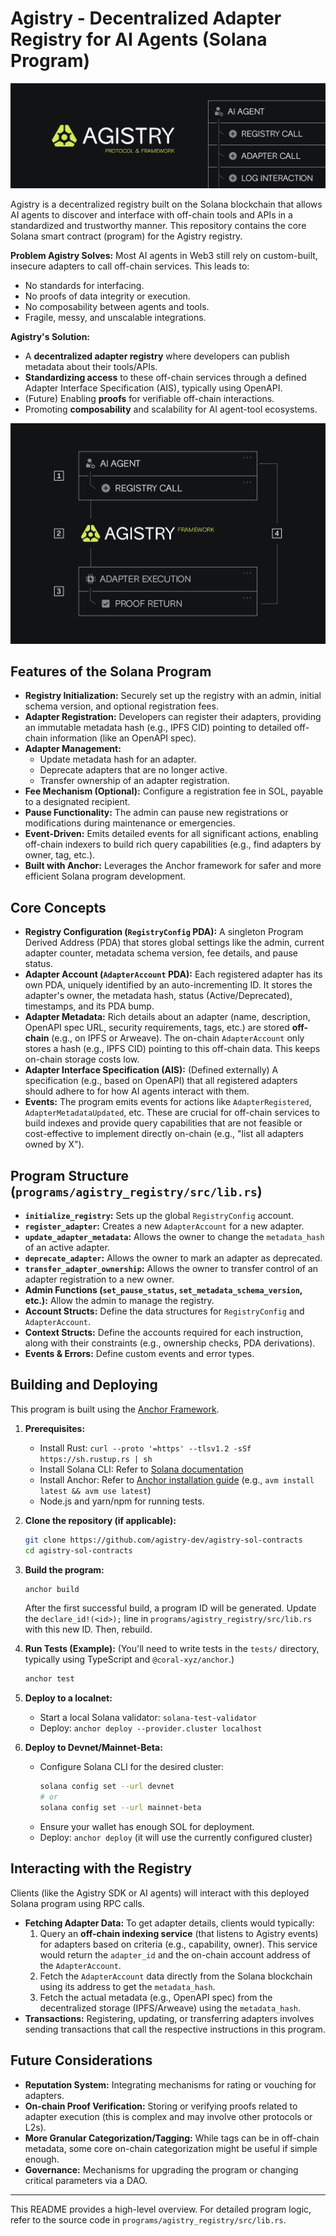 # Agistry - Decentralized Adapter Registry for AI Agents (Solana Program)

![banner](./assets/banner.png)

Agistry is a decentralized registry built on the Solana blockchain that allows AI agents to discover and interface with off-chain tools and APIs in a standardized and trustworthy manner. This repository contains the core Solana smart contract (program) for the Agistry registry.

**Problem Agistry Solves:**
Most AI agents in Web3 still rely on custom-built, insecure adapters to call off-chain services. This leads to:

- No standards for interfacing.
- No proofs of data integrity or execution.
- No composability between agents and tools.
- Fragile, messy, and unscalable integrations.

**Agistry's Solution:**

- A **decentralized adapter registry** where developers can publish metadata about their tools/APIs.
- **Standardizing access** to these off-chain services through a defined Adapter Interface Specification (AIS), typically using OpenAPI.
- (Future) Enabling **proofs** for verifiable off-chain interactions.
- Promoting **composability** and scalability for AI agent-tool ecosystems.

![process_flow](./assets/process_flow.png)

## Features of the Solana Program

- **Registry Initialization:** Securely set up the registry with an admin, initial schema version, and optional registration fees.
- **Adapter Registration:** Developers can register their adapters, providing an immutable metadata hash (e.g., IPFS CID) pointing to detailed off-chain information (like an OpenAPI spec).
- **Adapter Management:**
  - Update metadata hash for an adapter.
  - Deprecate adapters that are no longer active.
  - Transfer ownership of an adapter registration.
- **Fee Mechanism (Optional):** Configure a registration fee in SOL, payable to a designated recipient.
- **Pause Functionality:** The admin can pause new registrations or modifications during maintenance or emergencies.
- **Event-Driven:** Emits detailed events for all significant actions, enabling off-chain indexers to build rich query capabilities (e.g., find adapters by owner, tag, etc.).
- **Built with Anchor:** Leverages the Anchor framework for safer and more efficient Solana program development.

## Core Concepts

- **Registry Configuration (`RegistryConfig` PDA):** A singleton Program Derived Address (PDA) that stores global settings like the admin, current adapter counter, metadata schema version, fee details, and pause status.
- **Adapter Account (`AdapterAccount` PDA):** Each registered adapter has its own PDA, uniquely identified by an auto-incrementing ID. It stores the adapter's owner, the metadata hash, status (Active/Deprecated), timestamps, and its PDA bump.
- **Adapter Metadata:** Rich details about an adapter (name, description, OpenAPI spec URL, security requirements, tags, etc.) are stored **off-chain** (e.g., on IPFS or Arweave). The on-chain `AdapterAccount` only stores a hash (e.g., IPFS CID) pointing to this off-chain data. This keeps on-chain storage costs low.
- **Adapter Interface Specification (AIS):** (Defined externally) A specification (e.g., based on OpenAPI) that all registered adapters should adhere to for how AI agents interact with them.
- **Events:** The program emits events for actions like `AdapterRegistered`, `AdapterMetadataUpdated`, etc. These are crucial for off-chain services to build indexes and provide query capabilities that are not feasible or cost-effective to implement directly on-chain (e.g., "list all adapters owned by X").

## Program Structure (`programs/agistry_registry/src/lib.rs`)

- **`initialize_registry`:** Sets up the global `RegistryConfig` account.
- **`register_adapter`:** Creates a new `AdapterAccount` for a new adapter.
- **`update_adapter_metadata`:** Allows the owner to change the `metadata_hash` of an active adapter.
- **`deprecate_adapter`:** Allows the owner to mark an adapter as deprecated.
- **`transfer_adapter_ownership`:** Allows the owner to transfer control of an adapter registration to a new owner.
- **Admin Functions (`set_pause_status`, `set_metadata_schema_version`, etc.):** Allow the admin to manage the registry.
- **Account Structs:** Define the data structures for `RegistryConfig` and `AdapterAccount`.
- **Context Structs:** Define the accounts required for each instruction, along with their constraints (e.g., ownership checks, PDA derivations).
- **Events & Errors:** Define custom events and error types.

## Building and Deploying

This program is built using the [Anchor Framework](https://www.anchor-lang.com/).

1. **Prerequisites:**

   - Install Rust: `curl --proto '=https' --tlsv1.2 -sSf https://sh.rustup.rs | sh`
   - Install Solana CLI: Refer to [Solana documentation](https://docs.solana.com/cli/install-solana-cli-tools)
   - Install Anchor: Refer to [Anchor installation guide](https://www.anchor-lang.com/docs/installation) (e.g., `avm install latest && avm use latest`)
   - Node.js and yarn/npm for running tests.

2. **Clone the repository (if applicable):**

   ```bash
   git clone https://github.com/agistry-dev/agistry-sol-contracts
   cd agistry-sol-contracts
   ```

3. **Build the program:**

   ```bash
   anchor build
   ```

   After the first successful build, a program ID will be generated. Update the `declare_id!(<id>);` line in `programs/agistry_registry/src/lib.rs` with this new ID. Then, rebuild.

4. **Run Tests (Example):**
   (You'll need to write tests in the `tests/` directory, typically using TypeScript and `@coral-xyz/anchor`.)

   ```bash
   anchor test
   ```

5. **Deploy to a localnet:**

   - Start a local Solana validator: `solana-test-validator`
   - Deploy: `anchor deploy --provider.cluster localhost`

6. **Deploy to Devnet/Mainnet-Beta:**
   - Configure Solana CLI for the desired cluster:
     ```bash
     solana config set --url devnet
     # or
     solana config set --url mainnet-beta
     ```
   - Ensure your wallet has enough SOL for deployment.
   - Deploy: `anchor deploy` (it will use the currently configured cluster)

## Interacting with the Registry

Clients (like the Agistry SDK or AI agents) will interact with this deployed Solana program using RPC calls.

- **Fetching Adapter Data:** To get adapter details, clients would typically:
  1.  Query an **off-chain indexing service** (that listens to Agistry events) for adapters based on criteria (e.g., capability, owner). This service would return the `adapter_id` and the on-chain account address of the `AdapterAccount`.
  2.  Fetch the `AdapterAccount` data directly from the Solana blockchain using its address to get the `metadata_hash`.
  3.  Fetch the actual metadata (e.g., OpenAPI spec) from the decentralized storage (IPFS/Arweave) using the `metadata_hash`.
- **Transactions:** Registering, updating, or transferring adapters involves sending transactions that call the respective instructions in this program.

## Future Considerations

- **Reputation System:** Integrating mechanisms for rating or vouching for adapters.
- **On-chain Proof Verification:** Storing or verifying proofs related to adapter execution (this is complex and may involve other protocols or L2s).
- **More Granular Categorization/Tagging:** While tags can be in off-chain metadata, some core on-chain categorization might be useful if simple enough.
- **Governance:** Mechanisms for upgrading the program or changing critical parameters via a DAO.

---

This README provides a high-level overview. For detailed program logic, refer to the source code in `programs/agistry_registry/src/lib.rs`.

